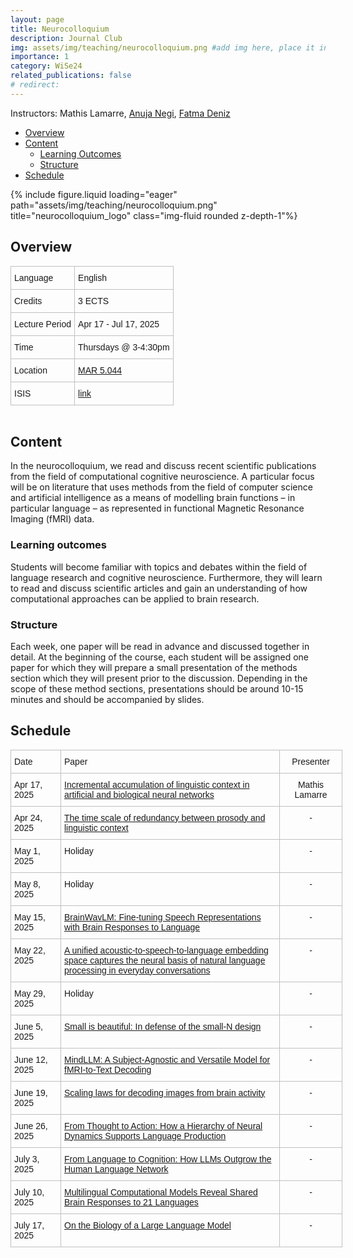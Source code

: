```yaml
---
layout: page
title: Neurocolloquium
description: Journal Club
img: assets/img/teaching/neurocolloquium.png #add img here, place it in /assets/img/
importance: 1
category: WiSe24
related_publications: false
# redirect:
---
```


Instructors: Mathis Lamarre, [Anuja Negi](https://anujanegi.me/), [Fatma Deniz](https://www.fatmanet.com/)

- [Overview](#overview)
- [Content](#content)
  - [Learning Outcomes](#learning-outcomes)
  - [Structure](#structure)
- [Schedule](#schedule)

<div class="row">
    <div class="col-sm mt-3 mt-md-0">
        {% include figure.liquid loading="eager" path="assets/img/teaching/neurocolloquium.png" title="neurocolloquium_logo" class="img-fluid rounded z-depth-1"%}
    </div>
</div>

## Overview

<style type="text/css">
.tg  {border-collapse:collapse;border-spacing:0;margin:0px auto;}
.tg td{border-color:black;border-style:solid;border-width:1px;font-family:Arial, sans-serif;font-size:14px;
  overflow:hidden;padding:10px 5px;word-break:normal;}
.tg th{border-color:black;border-style:solid;border-width:1px;font-family:Arial, sans-serif;font-size:14px;
  font-weight:normal;overflow:hidden;padding:10px 5px;word-break:normal;}
.tg .tg-wo29{border-color:#c0c0c0;text-align:left;vertical-align:top}
</style>
<table class="tg" style="undefined;table-layout: fixed; width: 750px">
<!-- <colgroup>
<col style="width: 204px">
<col style="width: 675px">
</colgroup> -->
<tbody>
  <tr>
    <td class="tg-wo29"><span style="font-weight:400;font-style:normal;text-decoration:none;background-color:transparent">Language</span></td>
    <td class="tg-wo29">English</td>
  </tr>
  <tr>
    <td class="tg-wo29">Credits</td>
    <td class="tg-wo29">3 ECTS</td>
  </tr>
  <tr>
    <td class="tg-wo29">Lecture Period</td>
    <td class="tg-wo29">Apr 17 - Jul 17, 2025</td>
  </tr>
  <tr>
    <td class="tg-wo29">Time</td>
    <td class="tg-wo29">Thursdays @ 3-4:30pm</td>
  </tr>
  <tr>
    <td class="tg-wo29">Location</td>
    <td class="tg-wo29"><a href="https://maps.app.goo.gl/MhXJw12oPjEhnDbt6" target="_blank" rel="noopener noreferrer">MAR 5.044</a></td>
  </tr>
  <tr>
    <td class="tg-wo29">ISIS</td>
    <td class="tg-wo29"><a href="https://isis.tu-berlin.de/course/view.php?id=43575" target="_blank" rel="noopener noreferrer">link</a></td>
  </tr>
</tbody>
</table>
<br>

## Content

In the neurocolloquium, we read and discuss recent scientific publications from the field of computational cognitive neuroscience.
A particular focus will be on literature that uses methods from the field of computer science and artificial intelligence as a means of modelling brain functions – in particular language – as represented in functional Magnetic Resonance Imaging (fMRI) data.

### Learning outcomes

Students will become familiar with topics and debates within the field of language research and cognitive neuroscience.
Furthermore, they will learn to read and discuss scientific articles and gain an understanding of how computational approaches can be applied to brain research.

### Structure

Each week, one paper will be read in advance and discussed together in detail.
At the beginning of the course, each student will be assigned one paper for which they will prepare a small presentation of the methods section which they will present prior to the discussion.
Depending in the scope of these method sections, presentations should be around 10-15 minutes and should be accompanied by slides.

## Schedule

<style type="text/css">
.tg  {border-collapse:collapse;border-spacing:0;margin:0px auto;}
.tg td{border-color:black;border-style:solid;border-width:1px;font-family:Arial, sans-serif;font-size:14px;
  overflow:hidden;padding:10px 5px;word-break:normal;}
.tg th{border-color:black;border-style:solid;border-width:1px;font-family:Arial, sans-serif;font-size:14px;
  font-weight:normal;overflow:hidden;padding:10px 5px;word-break:normal;}
.tg .tg-wo29{border-color:#c0c0c0;text-align:left;vertical-align:top}
.tg .tg-fzdr{border-color:#c0c0c0;text-align:center;vertical-align:top}
</style>
<table class="tg" style="undefined;table-layout: fixed; width: 750px">
<colgroup>
<col style="width: 80px">
<col style="width: 350px">
<col style="width: 100px">
</colgroup>
<tbody>
  <tr>
    <td class="tg-wo29">Date</td>
    <td class="tg-wo29">Paper</td>
    <td class="tg-fzdr">Presenter</td>
  </tr>
  <tr>
    <td class="tg-wo29">Apr 17, 2025</td>
    <td class="tg-wo29"><a href="https://www.nature.com/articles/s41467-025-56162-9" target="_blank" rel="noopener noreferrer">Incremental accumulation of linguistic context in artificial and biological neural networks</a></td>
    <td class="tg-fzdr">Mathis Lamarre</td>
  </tr>
  <tr>
    <td class="tg-wo29">Apr 24, 2025</td>
    <td class="tg-wo29"><a href="https://arxiv.org/abs/2503.11630" target="_blank" rel="noopener noreferrer">The time scale of redundancy between prosody and linguistic context</a></td>
    <td class="tg-fzdr">-</td>
  </tr>
  <tr>
    <td class="tg-wo29">May 1, 2025</td>
    <td class="tg-wo29">Holiday</td>
    <td class="tg-fzdr">-</td>
  </tr>
  <tr>
    <td class="tg-wo29">May 8, 2025</td>
    <td class="tg-wo29">Holiday</td>
    <td class="tg-fzdr">-</td>
  </tr>
  <tr>
    <td class="tg-wo29">May 15, 2025</td>
    <td class="tg-wo29"><a href="https://arxiv.org/abs/2502.08866" target="_blank" rel="noopener noreferrer">BrainWavLM: Fine-tuning Speech Representations with Brain Responses to Language</a></td>
    <td class="tg-fzdr">-</td>
  </tr>
  <tr>
    <td class="tg-wo29">May 22, 2025</td>
    <td class="tg-wo29"><a href="https://www.nature.com/articles/s41562-025-02105-9" target="_blank" rel="noopener noreferrer">A unified acoustic-to-speech-to-language embedding space captures the neural basis of natural language processing in everyday conversations</a></td>
    <td class="tg-fzdr">-</td>
  </tr>
  <tr>
    <td class="tg-wo29">May 29, 2025</td>
    <td class="tg-wo29">Holiday</td>
    <td class="tg-fzdr">-</td>
  </tr>
  <tr>
    <td class="tg-wo29">June 5, 2025</td>
    <td class="tg-wo29"><a href="https://link.springer.com/article/10.3758/s13423-018-1451-8" target="_blank" rel="noopener noreferrer">Small is beautiful: In defense of the small-N design</a></td>
    <td class="tg-fzdr">-</td>
  </tr>
  <tr>
    <td class="tg-wo29">June 12, 2025</td>
    <td class="tg-wo29"><a href="https://arxiv.org/abs/2502.15786">MindLLM:
A Subject-Agnostic and Versatile Model for fMRI-to-Text Decoding</a></td>
    <td class="tg-fzdr">-</td>
    
  </tr>
  <tr>
    <td class="tg-wo29">June 19, 2025</td>
    <td class="tg-wo29"><a href="https://arxiv.org/abs/2501.15322" target="_blank" rel="noopener noreferrer">Scaling laws for decoding images from brain activity</a></td>
    <td class="tg-fzdr">-</td>
  </tr>
  <tr>
    <td class="tg-wo29">June 26, 2025</td>
    <td class="tg-wo29"><a href="https://arxiv.org/abs/2502.07429" target="_blank" rel="noopener noreferrer">From Thought to Action: How a Hierarchy of Neural Dynamics Supports Language Production</a></td>
    <td class="tg-fzdr">-</td>
  </tr>
  <tr>
    <td class="tg-wo29">July 3, 2025</td>
    <td class="tg-wo29"><a href="https://arxiv.org/abs/2503.01830" target="_blank" rel="noopener noreferrer">From Language to Cognition:
How LLMs Outgrow the Human Language Network</a></td>
    <td class="tg-fzdr">-</td>
  </tr>
  <tr>
    <td class="tg-wo29">July 10, 2025</td>
    <td class="tg-wo29"><a href="https://www.biorxiv.org/content/10.1101/2025.02.01.636044v1" target="_blank" rel="noopener noreferrer">Multilingual Computational Models Reveal Shared Brain Responses to 21 Languages</a></td>
    <td class="tg-fzdr">-</td>
  </tr>
  <tr>
    <td class="tg-wo29">July 17, 2025</td>
    <td class="tg-wo29"><a href="https://transformer-circuits.pub/2025/attribution-graphs/biology.html" target="_blank" rel="noopener noreferrer">On the Biology of a Large Language Model</a></td>
    <td class="tg-fzdr">-</td>
  </tr>
  
</tbody>
</table>
<br>
